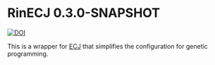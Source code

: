 # RinECJ 0.3.0-SNAPSHOT

[![DOI](https://zenodo.org/badge/DOI/10.5281/zenodo.165160.svg)](https://doi.org/10.5281/zenodo.165160)

This is a wrapper for [ECJ](http://cs.gmu.edu/~eclab/projects/ecj/) that simplifies the configuration for genetic programming.



